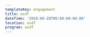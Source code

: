 ```yaml
---
templateKey: engagement
title: asdf
dateTime: '2018-06-28T00:00:00-04:00'
location: asdf
program: asdf
---
```


